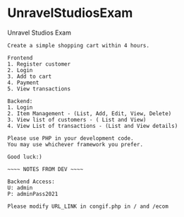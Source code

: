 # UnravelStudiosExam
Unravel Studios Exam
~~~~~INSTURCTIONS~~~~~
Create a simple shopping cart within 4 hours.

Frontend
1. Register customer
2. Login
3. Add to cart
4. Payment
5. View transactions

Backend:
1. Login
2. Item Management - (List, Add, Edit, View, Delete)
3. View list of customers - ( List and View)
4. View List of transactions - (List and View details)

Please use PHP in your development code. 
You may use whichever framework you prefer.

Good luck:)

~~~~ NOTES FROM DEV ~~~~

Backend Access:
U: admin
P: adminPass2021

Please modify URL_LINK in congif.php in / and /ecom
